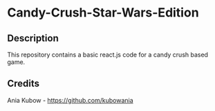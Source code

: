 # Candy-Crush-Star-Wars-Edition

## Description

This repository contains a basic react.js code for a candy crush based game.

## Credits

Ania Kubow - https://github.com/kubowania
